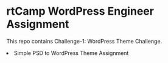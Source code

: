 # rtCamp WordPress Engineer Assignment

This repo contains Challenge-1: WordPress Theme Challenge.

<li>Simple PSD to WordPress Theme Assignment

